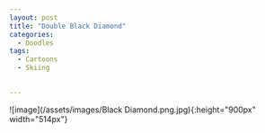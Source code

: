 ```yaml
---
layout: post
title: "Double Black Diamond"
categories:
  - Doodles
tags:
  - Cartoons
  - Skiing
 

---
```



![image](/assets/images/Black Diamond.png.jpg){:height="900px" width="514px"}
